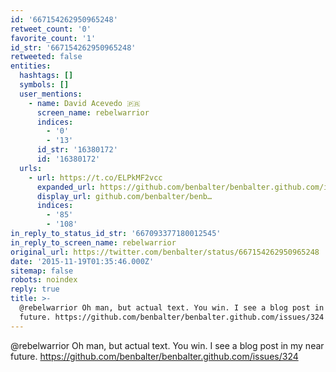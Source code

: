 ```yaml
---
id: '667154262950965248'
retweet_count: '0'
favorite_count: '1'
id_str: '667154262950965248'
retweeted: false
entities:
  hashtags: []
  symbols: []
  user_mentions:
    - name: David Acevedo 🇵🇷
      screen_name: rebelwarrior
      indices:
        - '0'
        - '13'
      id_str: '16380172'
      id: '16380172'
  urls:
    - url: https://t.co/ELPkMF2vcc
      expanded_url: https://github.com/benbalter/benbalter.github.com/issues/324
      display_url: github.com/benbalter/benb…
      indices:
        - '85'
        - '108'
in_reply_to_status_id_str: '667093377180012545'
in_reply_to_screen_name: rebelwarrior
original_url: https://twitter.com/benbalter/status/667154262950965248
date: '2015-11-19T01:35:46.000Z'
sitemap: false
robots: noindex
reply: true
title: >-
  @rebelwarrior Oh man, but actual text. You win. I see a blog post in my near
  future. https://github.com/benbalter/benbalter.github.com/issues/324
---
```


@rebelwarrior Oh man, but actual text. You win. I see a blog post in my near future. https://github.com/benbalter/benbalter.github.com/issues/324